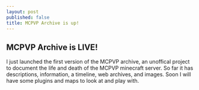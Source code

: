 ```yaml
---
layout: post
published: false
title: MCPVP Archive is up!
---
```

## MCPVP Archive is LIVE!

I just launched the first version of the MCPVP archive, an unoffical project to document the life and death of the MCPVP minecraft server. So far it has descriptions, information, a timeline, web archives, and images. Soon I will have some plugins and maps to look at and play with. 
